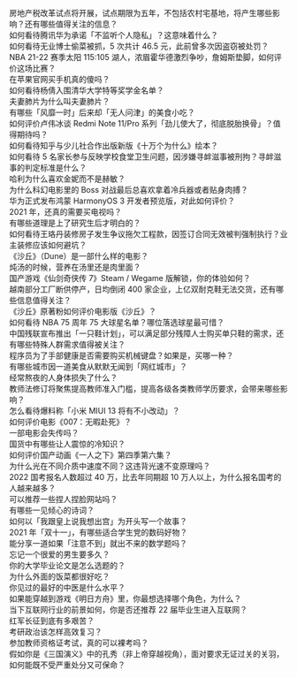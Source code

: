 房地产税改革试点将开展，试点期限为五年，不包括农村宅基地，将产生哪些影响？还有哪些值得关注的信息？  
如何看待腾讯华为承诺「不监听个人隐私」？这意味着什么？  
如何看待无业博士偷菜被抓，5 次共计 46.5 元，此前曾多次因盗窃被处罚？  
NBA 21-22 赛季太阳 115:105 湖人，浓眉霍华德激烈争吵，詹姆斯垫脚，如何评价这场比赛？  
在苹果官网买手机真的傻吗？  
如何看待杨倩入围清华大学特等奖学金名单？  
夫妻肺片为什么叫夫妻肺片？  
有哪些「风靡一时」后来却「无人问津」的美食小吃？  
如何评价卢伟冰谈 Redmi Note 11/Pro 系列「劲儿使大了，彻底脱胎换骨」？值得期待吗？  
如何看待知乎与少儿社合作出版新版《十万个为什么》绘本？  
如何看待 5 名家长参与反映学校食堂卫生问题，因涉嫌寻衅滋事被刑拘？寻衅滋事的判定标准是什么？  
哈利为什么喜欢金妮而不是赫敏？  
为什么科幻电影里的 Boss 对战最后总喜欢拿着冷兵器或者贴身肉搏？  
华为正式发布鸿蒙 HarmonyOS 3 开发者预览版，对此如何评价？  
2021 年，还真的需要买电视吗？  
有哪些道理是上了研究生后才明白的？  
如何看待王珞丹装修房子发生争议拖欠工程款，因签订合同无效被判强制执行？业主装修应该如何避坑？  
《沙丘》（Dune）是一部什么样的电影？  
炖汤的时候，营养在汤里还是肉里面？  
国产游戏《仙剑奇侠传 7》Steam / Wegame 版解锁，你的体验如何？  
越南部分工厂断供停产，日均倒闭 400 家企业，上亿双耐克鞋无法交货，还有哪些信息值得关注？  
《沙丘》原著粉如何评价电影版《沙丘》？  
如何看待 NBA 75 周年 75 大球星名单？哪位落选球星最可惜？  
中国残联宣布推出「一只鞋计划」，可以满足部分残障人士购买单只鞋的需求，还有哪些特殊人群需求值得被关注？  
程序员为了手部健康是否需要购买机械键盘？如果是，买哪一种？  
有哪些城市因一道美食从默默无闻到「网红城市」？  
经常熬夜的人身体损失了什么？  
教师法修订将聚焦提高教师准入门槛，提高各级各类教师学历要求，会带来哪些影响？  
怎么看待爆料称「小米 MIUI 13 将有不小改动」？  
如何评价电影《007：无暇赴死》？  
一部电影会失传吗？  
国货中有哪些让人震惊的冷知识？  
如何评价国产动画《一人之下》第四季第六集？  
为什么光在不同介质中速度不同？这违背光速不变原理吗？  
2022 国考报名人数超过 40 万，比去年同期超 10 万人以上，为什么报名国考的人越来越多？  
可以推荐一些捏人捏脸网站吗？  
有哪些一见倾心的诗词？  
如何以「我跟皇上说我想出宫」为开头写一个故事？  
2021 年「双十一」，有哪些适合学生党的数码好物？  
能分享一道如果「注意不到」就出不来的数学题吗？  
忘记一个很爱的男生要多久？  
你的大学毕业论文是怎么选题的？  
为什么外面的饭菜都很好吃？  
你见过的最好的中医是什么水平？  
如果能穿越到游戏《明日方舟》里，你最想选择哪个角色，为什么？  
当下互联网行业的前景如何，你是否还推荐 22 届毕业生进入互联网？  
红军长征到底有多艰苦？  
考研政治该怎样高效复习？  
参加教师资格证考试，真的可以裸考吗？  
假如你是《三国演义》中的孔秀（非上帝穿越视角），面对要求无证过关的关羽，如何能既不受严重处分又可保命？  
